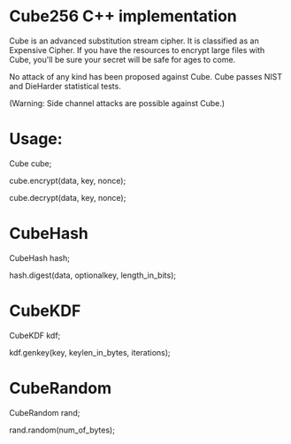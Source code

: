 # Cube256 C++ implementation  
Cube is an advanced substitution stream cipher.  It is classified as an Expensive Cipher.  If you have the resources to encrypt large files with Cube, you'll be sure your secret will be safe for ages to come.

No attack of any kind has been proposed against Cube.  Cube passes NIST and DieHarder statistical tests.

(Warning: Side channel attacks are possible against Cube.)

# Usage:  
Cube cube;

cube.encrypt(data, key, nonce);  

cube.decrypt(data, key, nonce);  

# CubeHash  
CubeHash hash;  

hash.digest(data, optionalkey, length_in_bits);  

# CubeKDF  
CubeKDF kdf;  

kdf.genkey(key, keylen_in_bytes, iterations);  

# CubeRandom  
CubeRandom rand;  

rand.random(num_of_bytes);  
